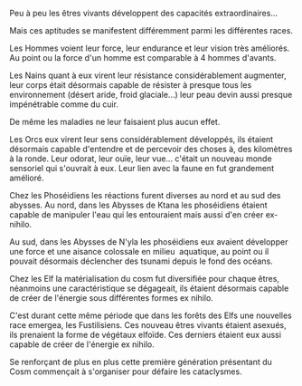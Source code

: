 Peu à peu les êtres vivants développent des capacités extraordinaires...

Mais ces aptitudes se manifestent différemment parmi les différentes races.

  

Les Hommes voient leur force, leur endurance et leur vision très améliorés. Au point ou la force d'un homme est comparable à 4 hommes d'avants.

  

Les Nains quant à eux virent leur résistance considérablement augmenter, leur corps était désormais capable de résister à presque tous les environnement (désert aride, froid glaciale...) leur peau devin aussi presque impénétrable comme du cuir.

De même les maladies ne leur faisaient plus aucun effet.

  

Les Orcs eux virent leur sens considérablement développés, ils étaient désormais capable d'entendre et de percevoir des choses à, des kilomètres à la ronde. Leur odorat, leur ouïe, leur vue... c'était un nouveau monde sensoriel qui s'ouvrait à eux. Leur lien avec la faune en fut grandement amélioré.

  

Chez les Phoséidiens les réactions furent diverses au nord et au sud des abysses. Au nord, dans les Abysses de Ktana les phoséidiens étaient capable de manipuler l'eau qui les entouraient mais aussi d'en créer ex-nihilo.

Au sud, dans les Abysses de N'yla les phoséidiens eux avaient développer une force et une aisance colossale en milieu  aquatique, au point ou il pouvait désormais déclencher des tsunami depuis le fond des océans.

  

  

Chez les Elf la matérialisation du cosm fut diversifiée pour chaque êtres, néanmoins une caractéristique se dégageait, ils étaient désormais capable de créer de l'énergie sous différentes formes ex nihilo.

  

C'est durant cette même période que dans les forêts des Elfs une nouvelles race emergea, les Fustilisiens. Ces nouveau êtres vivants étaient asexués, ils prenaient la forme de végétaux elfoïde. Ces derniers étaient eux aussi capable de créer de l'énergie ex nihilo.

  

Se renforçant de plus en plus cette première génération présentant du Cosm commençait à s'organiser pour défaire les cataclysmes.